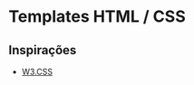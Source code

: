 # Templates HTML / CSS

## Inspirações 

- [W3.CSS](https://www.w3schools.com/w3css/w3css_templates.asp)

